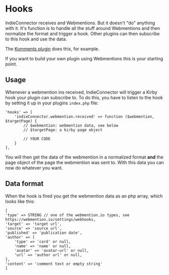 # Hooks

IndieConnector receives and Webmentions. But it doesn't "do" anything with it. It's function is to handle all the stuff around Webmentions and then normalize the format and trigger a hook. Other plugins can then subscribe to this hook and use the data.

The [Komments plugin]() does this, for example.

If you want to build your own plugin using Webmentions this is your starting point.

## Usage

Whenever a webmention ins received, IndieConnector will trigger a Kirby hook your plugin can subscribe to. To do this, you have to listen to the hook by setting it up in your plugins `index.php` file:

```
'hooks' => [
    'indieConnector.webmention.received' => function ($webmention, $targetPage) {
        // $webmention: webmention data, see below
        // $targetPage: a kirby page object

        // YOUR CODE
    }
],
```

You will then get the data of the webmention in a normalized format **and** the page object of the page the webmention was sent to. With this data you can now do whatever you want.


## Data format

When the hook is fired you get the webmention data as an php array, which looks like this:

```
[
'type' => STRING // one of the webmention.io types, see https://webmention.io/settings/webhooks,
'target' => 'target url',
'source' => 'source url',
'published' => 'publication date',
'author' => [
    'type' => 'card' or null,
    'name' => 'name' or null,
    'avatar' => 'avatar-url' or null,
    'url' => 'author url' or null,
],
'content' => 'comment text or empty string'
]
```
